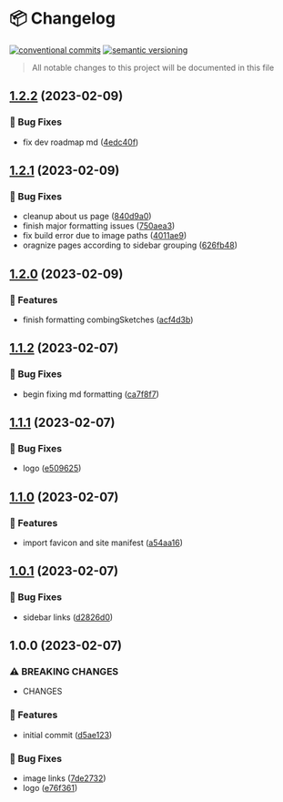 # 📦 Changelog 
[![conventional commits](https://img.shields.io/badge/conventional%20commits-1.0.0-yellow.svg)](https://conventionalcommits.org)
[![semantic versioning](https://img.shields.io/badge/semantic%20versioning-2.0.0-green.svg)](https://semver.org)
> All notable changes to this project will be documented in this file

## [1.2.2](https://github.com/ZanzyTHEbar/arduino-discord-wiki/compare/v1.2.1...v1.2.2) (2023-02-09)


### 🐛 Bug Fixes

* fix dev roadmap md ([4edc40f](https://github.com/ZanzyTHEbar/arduino-discord-wiki/commit/4edc40feff98c02aa567e957b4758117736300c9))

## [1.2.1](https://github.com/ZanzyTHEbar/arduino-discord-wiki/compare/v1.2.0...v1.2.1) (2023-02-09)


### 🐛 Bug Fixes

* cleanup about us page ([840d9a0](https://github.com/ZanzyTHEbar/arduino-discord-wiki/commit/840d9a09c763474c897ecb30813368637674bd60))
* finish major formatting issues ([750aea3](https://github.com/ZanzyTHEbar/arduino-discord-wiki/commit/750aea3df593aa40b8d2d95772dcc283bedf61e7))
* fix build error due to image paths ([4011ae9](https://github.com/ZanzyTHEbar/arduino-discord-wiki/commit/4011ae9d0aaa088d1eda61231f037131cebe5fcd))
* oragnize pages according to sidebar grouping ([626fb48](https://github.com/ZanzyTHEbar/arduino-discord-wiki/commit/626fb483ea2dbd7ade829d6bc5c687170ad64d50))

## [1.2.0](https://github.com/ZanzyTHEbar/arduino-discord-wiki/compare/v1.1.2...v1.2.0) (2023-02-09)


### 🍕 Features

* finish formatting combingSketches ([acf4d3b](https://github.com/ZanzyTHEbar/arduino-discord-wiki/commit/acf4d3b62934048c055a0ef26c61b57c901c38d2))

## [1.1.2](https://github.com/ZanzyTHEbar/arduino-discord-wiki/compare/v1.1.1...v1.1.2) (2023-02-07)


### 🐛 Bug Fixes

* begin fixing md formatting ([ca7f8f7](https://github.com/ZanzyTHEbar/arduino-discord-wiki/commit/ca7f8f7e0627533130f8010af174d22191611c8a))

## [1.1.1](https://github.com/ZanzyTHEbar/arduino-discord-wiki/compare/v1.1.0...v1.1.1) (2023-02-07)


### 🐛 Bug Fixes

* logo ([e509625](https://github.com/ZanzyTHEbar/arduino-discord-wiki/commit/e5096252dd75126cac500c382d87f56e1bea9b71))

## [1.1.0](https://github.com/ZanzyTHEbar/arduino-discord-wiki/compare/v1.0.1...v1.1.0) (2023-02-07)


### 🍕 Features

* import favicon and site manifest ([a54aa16](https://github.com/ZanzyTHEbar/arduino-discord-wiki/commit/a54aa16d9162a2904c8ef4bef19a8e5e1e7e60d3))

## [1.0.1](https://github.com/ZanzyTHEbar/arduino-discord-wiki/compare/v1.0.0...v1.0.1) (2023-02-07)


### 🐛 Bug Fixes

* sidebar links ([d2826d0](https://github.com/ZanzyTHEbar/arduino-discord-wiki/commit/d2826d080000f74eb907ef9784177a2a38bff098))

## 1.0.0 (2023-02-07)


### ⚠ BREAKING CHANGES

* CHANGES

### 🍕 Features

* initial commit ([d5ae123](https://github.com/ZanzyTHEbar/arduino-discord-wiki/commit/d5ae1233e8338dffc838220177e88d66a6e678df))


### 🐛 Bug Fixes

* image links ([7de2732](https://github.com/ZanzyTHEbar/arduino-discord-wiki/commit/7de273245fc41db9935f66713f4f63bafabbd3ec))
* logo ([e76f361](https://github.com/ZanzyTHEbar/arduino-discord-wiki/commit/e76f361ce9e847dec7d0e8bfc3b34e3cd02ac780))
